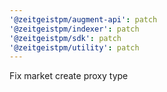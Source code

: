 ```yaml
---
'@zeitgeistpm/augment-api': patch
'@zeitgeistpm/indexer': patch
'@zeitgeistpm/sdk': patch
'@zeitgeistpm/utility': patch
---
```


Fix market create proxy type
